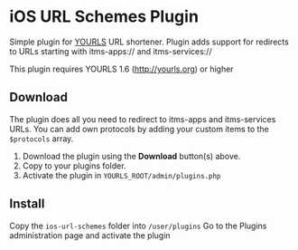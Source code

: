 iOS URL Schemes Plugin
=============================

Simple plugin for <a href="http://yourls.org">YOURLS</a> URL shortener. Plugin adds support for redirects to URLs starting with itms-apps:// and itms-services://

This plugin requires YOURLS 1.6 (http://yourls.org) or higher

Download
--------
The plugin does all you need to redirect to itms-apps and itms-services URLs. You can add own protocols by adding your custom items to the <code>$protocols</code> array.

1. Download the plugin using the <b>Download</b> button(s) above.
2. Copy to your plugins folder.
3. Activate the plugin in <code>YOURLS_ROOT/admin/plugins.php</code>

Install
-------

Copy the <code>ios-url-schemes</code> folder into <code>/user/plugins</code>
Go to the Plugins administration page and activate the plugin
